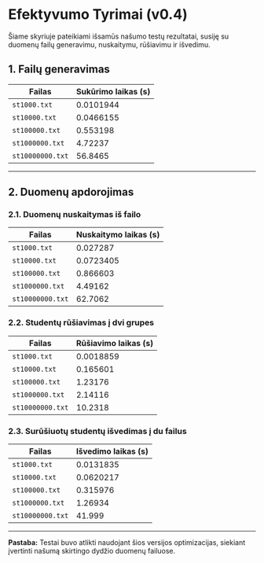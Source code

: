 # Efektyvumo Tyrimai (v0.4)

Šiame skyriuje pateikiami išsamūs našumo testų rezultatai, susiję su duomenų failų generavimu, nuskaitymu, rūšiavimu ir išvedimu.

## 1. Failų generavimas

| Failas            | Sukūrimo laikas (s) |
|------------------|-----------------|
| `st1000.txt`     | 0.0101944       |
| `st10000.txt`    | 0.0466155       |
| `st100000.txt`   | 0.553198        |
| `st1000000.txt`  | 4.72237         |
| `st10000000.txt` | 56.8465         |

---

## 2. Duomenų apdorojimas

### 2.1. Duomenų nuskaitymas iš failo

| Failas            | Nuskaitymo laikas (s) |
|------------------|------------------|
| `st1000.txt`     | 0.027287         |
| `st10000.txt`    | 0.0723405        |
| `st100000.txt`   | 0.866603         |
| `st1000000.txt`  | 4.49162          |
| `st10000000.txt` | 62.7062          |

### 2.2. Studentų rūšiavimas į dvi grupes

| Failas            | Rūšiavimo laikas (s) |
|------------------|------------------|
| `st1000.txt`     | 0.0018859        |
| `st10000.txt`    | 0.165601         |
| `st100000.txt`   | 1.23176          |
| `st1000000.txt`  | 2.14116          |
| `st10000000.txt` | 10.2318          |

### 2.3. Surūšiuotų studentų išvedimas į du failus

| Failas            | Išvedimo laikas (s) |
|------------------|------------------|
| `st1000.txt`     | 0.0131835        |
| `st10000.txt`    | 0.0620217        |
| `st100000.txt`   | 0.315976         |
| `st1000000.txt`  | 1.26934          |
| `st10000000.txt` | 41.999           |

---

**Pastaba:** Testai buvo atlikti naudojant šios versijos optimizacijas, siekiant įvertinti našumą skirtingo dydžio duomenų failuose.
